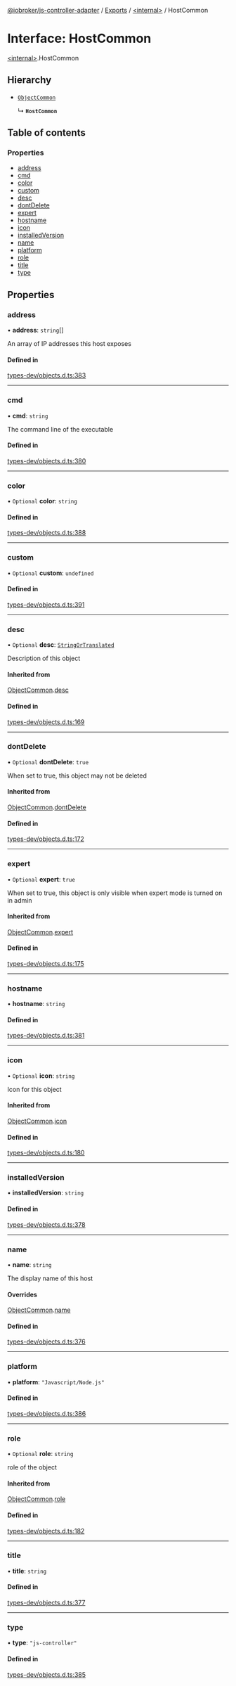 [@iobroker/js-controller-adapter](../README.md) / [Exports](../modules.md) / [\<internal\>](../modules/internal_.md) / HostCommon

# Interface: HostCommon

[\<internal\>](../modules/internal_.md).HostCommon

## Hierarchy

- [`ObjectCommon`](internal_.ObjectCommon.md)

  ↳ **`HostCommon`**

## Table of contents

### Properties

- [address](internal_.HostCommon.md#address)
- [cmd](internal_.HostCommon.md#cmd)
- [color](internal_.HostCommon.md#color)
- [custom](internal_.HostCommon.md#custom)
- [desc](internal_.HostCommon.md#desc)
- [dontDelete](internal_.HostCommon.md#dontdelete)
- [expert](internal_.HostCommon.md#expert)
- [hostname](internal_.HostCommon.md#hostname)
- [icon](internal_.HostCommon.md#icon)
- [installedVersion](internal_.HostCommon.md#installedversion)
- [name](internal_.HostCommon.md#name)
- [platform](internal_.HostCommon.md#platform)
- [role](internal_.HostCommon.md#role)
- [title](internal_.HostCommon.md#title)
- [type](internal_.HostCommon.md#type)

## Properties

### address

• **address**: `string`[]

An array of IP addresses this host exposes

#### Defined in

[types-dev/objects.d.ts:383](https://github.com/ioBroker/ioBroker.js-controller/blob/1906f86c/packages/types-dev/objects.d.ts#L383)

___

### cmd

• **cmd**: `string`

The command line of the executable

#### Defined in

[types-dev/objects.d.ts:380](https://github.com/ioBroker/ioBroker.js-controller/blob/1906f86c/packages/types-dev/objects.d.ts#L380)

___

### color

• `Optional` **color**: `string`

#### Defined in

[types-dev/objects.d.ts:388](https://github.com/ioBroker/ioBroker.js-controller/blob/1906f86c/packages/types-dev/objects.d.ts#L388)

___

### custom

• `Optional` **custom**: `undefined`

#### Defined in

[types-dev/objects.d.ts:391](https://github.com/ioBroker/ioBroker.js-controller/blob/1906f86c/packages/types-dev/objects.d.ts#L391)

___

### desc

• `Optional` **desc**: [`StringOrTranslated`](../modules/internal_.md#stringortranslated)

Description of this object

#### Inherited from

[ObjectCommon](internal_.ObjectCommon.md).[desc](internal_.ObjectCommon.md#desc)

#### Defined in

[types-dev/objects.d.ts:169](https://github.com/ioBroker/ioBroker.js-controller/blob/1906f86c/packages/types-dev/objects.d.ts#L169)

___

### dontDelete

• `Optional` **dontDelete**: ``true``

When set to true, this object may not be deleted

#### Inherited from

[ObjectCommon](internal_.ObjectCommon.md).[dontDelete](internal_.ObjectCommon.md#dontdelete)

#### Defined in

[types-dev/objects.d.ts:172](https://github.com/ioBroker/ioBroker.js-controller/blob/1906f86c/packages/types-dev/objects.d.ts#L172)

___

### expert

• `Optional` **expert**: ``true``

When set to true, this object is only visible when expert mode is turned on in admin

#### Inherited from

[ObjectCommon](internal_.ObjectCommon.md).[expert](internal_.ObjectCommon.md#expert)

#### Defined in

[types-dev/objects.d.ts:175](https://github.com/ioBroker/ioBroker.js-controller/blob/1906f86c/packages/types-dev/objects.d.ts#L175)

___

### hostname

• **hostname**: `string`

#### Defined in

[types-dev/objects.d.ts:381](https://github.com/ioBroker/ioBroker.js-controller/blob/1906f86c/packages/types-dev/objects.d.ts#L381)

___

### icon

• `Optional` **icon**: `string`

Icon for this object

#### Inherited from

[ObjectCommon](internal_.ObjectCommon.md).[icon](internal_.ObjectCommon.md#icon)

#### Defined in

[types-dev/objects.d.ts:180](https://github.com/ioBroker/ioBroker.js-controller/blob/1906f86c/packages/types-dev/objects.d.ts#L180)

___

### installedVersion

• **installedVersion**: `string`

#### Defined in

[types-dev/objects.d.ts:378](https://github.com/ioBroker/ioBroker.js-controller/blob/1906f86c/packages/types-dev/objects.d.ts#L378)

___

### name

• **name**: `string`

The display name of this host

#### Overrides

[ObjectCommon](internal_.ObjectCommon.md).[name](internal_.ObjectCommon.md#name)

#### Defined in

[types-dev/objects.d.ts:376](https://github.com/ioBroker/ioBroker.js-controller/blob/1906f86c/packages/types-dev/objects.d.ts#L376)

___

### platform

• **platform**: ``"Javascript/Node.js"``

#### Defined in

[types-dev/objects.d.ts:386](https://github.com/ioBroker/ioBroker.js-controller/blob/1906f86c/packages/types-dev/objects.d.ts#L386)

___

### role

• `Optional` **role**: `string`

role of the object

#### Inherited from

[ObjectCommon](internal_.ObjectCommon.md).[role](internal_.ObjectCommon.md#role)

#### Defined in

[types-dev/objects.d.ts:182](https://github.com/ioBroker/ioBroker.js-controller/blob/1906f86c/packages/types-dev/objects.d.ts#L182)

___

### title

• **title**: `string`

#### Defined in

[types-dev/objects.d.ts:377](https://github.com/ioBroker/ioBroker.js-controller/blob/1906f86c/packages/types-dev/objects.d.ts#L377)

___

### type

• **type**: ``"js-controller"``

#### Defined in

[types-dev/objects.d.ts:385](https://github.com/ioBroker/ioBroker.js-controller/blob/1906f86c/packages/types-dev/objects.d.ts#L385)

